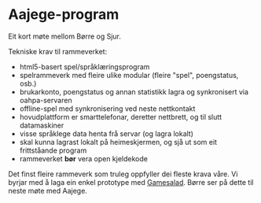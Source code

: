# Aajege-program

Eit kort møte mellom Børre og Sjur.

Tekniske krav til rammeverket:

* html5-basert spel/språklæringsprogram
* spelrammeverk med fleire ulike modular (fleire "spel", poengstatus, osb.)
* brukarkonto, poengstatus og annan statistikk lagra og synkronisert via oahpa-servaren
* offline-spel med synkronisering ved neste nettkontakt
* hovudplattform er smarttelefonar, deretter nettbrett, og til slutt datamaskiner
* visse språklege data henta frå servar (og lagra lokalt)
* skal kunna lagrast lokalt på heimeskjermen, og sjå ut som eit frittståande program
* rammeverket **bør** vera open kjeldekode

Det finst fleire rammeverk som truleg oppfyller dei fleste krava våre.
Vi byrjar med å laga ein enkel prototype med [Gamesalad](http://gamesalad.com/). Børre ser på dette til neste møte med Aajege.
